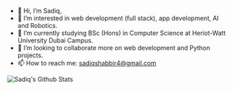 - 👋 Hi, I’m Sadiq,
- 👀 I’m interested in web development (full stack), app development, AI and Robotics.
- 🌱 I’m currently studying BSc (Hons) in Computer Science at Heriot-Watt University Dubai Campus.
- 💞️ I’m looking to collaborate more on web development and Python projects.
- 📫 How to reach me: sadiqshabbir4@gmail.com

![Sadiq's Github Stats](https://github-readme-stats.vercel.app/api?username=msadiq10&show_icons=true)

<!---
msadiq10/msadiq10 is a ✨ special ✨ repository because its `README.md` (this file) appears on your GitHub profile.
You can click the Preview link to take a look at your changes.
--->
